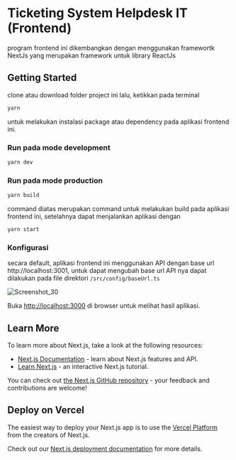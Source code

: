 # Ticketing System Helpdesk IT (Frontend)
program frontend ini dikembangkan dengan menggunakan framewortk NextJs yang merupakan framework untuk library ReactJs

## Getting Started
clone atau download folder project ini lalu, ketikkan pada terminal

```bash
yarn
```
untuk melakukan instalasi package atau dependency pada aplikasi frontend ini.

### Run pada mode development
```bash
yarn dev
```

### Run pada mode production
```bash
yarn build
```
command diatas merupakan command untuk melakukan build pada aplikasi frontend ini, setelahnya dapat menjalankan aplikasi dengan 
```bash
yarn start
```

### Konfigurasi
secara default, aplikasi frontend ini menggunakan API dengan base url http://localhost:3001, untuk dapat mengubah base url API nya dapat dilakukan pada file direktori `/src/config/baseUrl.ts`

![Screenshot_30](https://user-images.githubusercontent.com/74215225/250711336-a3559218-a8b3-47ab-b13d-6f2551b5836a.png)

Buka [http://localhost:3000](http://localhost:3000) di browser untuk melihat hasil aplikasi.


## Learn More

To learn more about Next.js, take a look at the following resources:

- [Next.js Documentation](https://nextjs.org/docs) - learn about Next.js features and API.
- [Learn Next.js](https://nextjs.org/learn) - an interactive Next.js tutorial.

You can check out [the Next.js GitHub repository](https://github.com/vercel/next.js/) - your feedback and contributions are welcome!

## Deploy on Vercel

The easiest way to deploy your Next.js app is to use the [Vercel Platform](https://vercel.com/new?utm_medium=default-template&filter=next.js&utm_source=create-next-app&utm_campaign=create-next-app-readme) from the creators of Next.js.

Check out our [Next.js deployment documentation](https://nextjs.org/docs/deployment) for more details.
